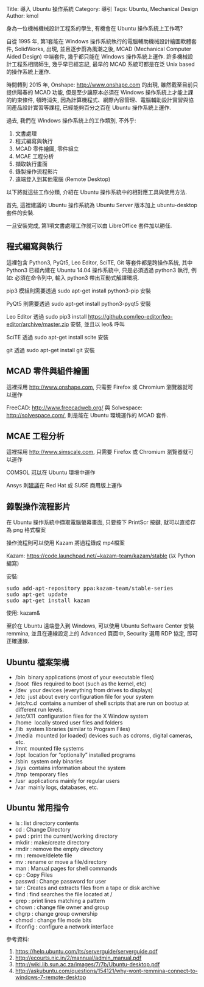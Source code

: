 Title: 導入 Ubuntu 操作系統
Category: 導引
Tags: Ubuntu, Mechanical Design
Author: kmol

身為一位機械機械設計工程系的學生, 有機會在 Ubuntu 操作系統上工作嗎?

<!-- PELICAN_END_SUMMARY -->

自從 1995 年, 第1套能在 Windows 操作系統執行的電腦輔助機械設計繪圖軟體套件, SolidWorks, 出現, 並且逐步蔚為風潮之後,  MCAD (Mechanical Computer Aided Design) 中端套件, 幾乎都只能在 Windows 操作系統上運作. 許多機械設計工程系相關師生, 幾乎早已經忘記, 最早的 MCAD 系統可都是在泛 Unix based 的操作系統上運作.

時間轉到 2015 年, Onshape: <http://www.onshape.com> 的出現, 雖然截至目前只提供陽春的 MCAD 功能, 但是至少讓原本必須在 Windows 操作系統上才能上課的約束條件, 頓時消失, 因為計算機程式、網際內容管理、電腦輔助設計實習與協同產品設計實習等課程, 已經能夠百分之百在 Ubuntu 操作系統上運作.

過去, 我們在 Windows 操作系統上的工作類別, 不外乎:

1. 文書處理
2. 程式編寫與執行
3. MCAD 零件繪圖, 零件組立
4. MCAE 工程分析
5. 擷取執行畫面
6. 錄製操作流程影片
7. 遠端登入到其他電腦 (Remote Desktop)

以下將就這些工作分類, 介紹在 Ubuntu 操作系統中的相對應工具與使用方法.

首先, 這裡建議的 Ubuntu 操作系統為 Ubuntu Server 版本加上 ubuntu-desktop 套件的安裝.

一旦安裝完成, 第1項文書處理工作就可以由 LibreOffice 套件加以勝任.

## 程式編寫與執行

這裡包含 Python3, PyQt5, Leo Editor, SciTE, Git 等套件都是跨操作系統, 其中 Python3  已經內建在 Ubuntu 14.04 操作系統中, 只是必須透過 python3 執行, 例如: 必須在命令列中, 輸入 python3 帶出互動式解譯環境.

pip3 模組則需要透過 sudo apt-get install python3-pip 安裝

PyQt5 則需要透過 sudo apt-get install python3-pyqt5 安裝

Leo Editor 透過 sudo pip3 install https://github.com/leo-editor/leo-editor/archive/master.zip 安裝, 並且以 leo& 呼叫

SciTE 透過 sudo apt-get install scite 安裝

git 透過 sudo apt-get install git 安裝

## MCAD 零件與組件繪圖

這裡採用 <http://www.onshape.com>, 只需要 Firefox 或 Chromium 瀏覽器就可以運作

FreeCAD: <http://www.freecadweb.org/> 與 Solvespace: <http://solvespace.com/>, 則是能在 Ubuntu 環境運作的 MCAD 套件.

## MCAE 工程分析

這裡採用 <http://www.simscale.com>, 只需要 Firefox 或 Chromium 瀏覽器就可以運作

COMSOL <a href="https://www.comsol.com/system-requirements">可以</a>在 Ubuntu 環境中運作

Ansys 則<a href="http://www.ansys.com/-/media/Ansys/corporate/files/pdf/solutions/it-professionals/platform-support/platformsupportansys162stategyandplans.pdf?la=en">建議</a>在 Red Hat 或 SUSE 商用版上運作

## 錄製操作流程影片

在 Ubuntu 操作系統中擷取電腦螢幕畫面, 只要按下 PrintScr 按鍵, 就可以直接存為 png 格式檔案

操作流程則可以使用 Kazam 將過程錄成 mp4檔案

Kazam: <https://code.launchpad.net/~kazam-team/kazam/stable> (以 Python 編寫)

安裝:

<pre class="brush: python">
sudo add-apt-repository ppa:kazam-team/stable-series
sudo apt-get update
sudo apt-get install kazam
</pre>

使用: kazam&

至於在 Ubuntu 遠端登入到 Windows, 可以使用 Ubuntu Software Center 安裝 remmina, 並且在連線設定上的 Advanced 頁面中, Security 選用 RDP 協定, 即可正確連線.

## Ubuntu 檔案架構

* /bin ­­ binary applications (most of your executable files) 
* /boot ­­ files required to boot (such as the kernel, etc) 
* /dev ­­ your devices (everything from drives to displays) 
* /etc ­­ just about every configuration file for your system 
* /etc/rc.d ­­ contains a number of shell scripts that are run on bootup at different run levels. 
* /etc/X11 ­­ configuration files for the X Window system 
* /home ­­ locally stored user files and folders 
* /lib ­­ system libraries (similar to Program Files) 
* /media ­­ mounted (or loaded) devices such as cdroms, digital cameras, etc. 
* /mnt ­­ mounted file systems 
* /opt ­­ location for “optionally” installed programs 
* /sbin ­­ system ­only binaries
* /sys ­­ contains information about the system 
* /tmp ­­ temporary files 
* /usr ­­ applications mainly for regular users 
* /var ­­ mainly logs, databases, etc. 

## Ubuntu 常用指令

* ls : list directory contents
* cd : Change Directory
* pwd : print the current/working directory
* mkdir : make/create directory
* rmdir : remove the empty directory
* rm : remove/delete file
* mv : rename or move a file/directory
* man : Manual pages for shell commands
* cp : Copy Files
* passwd : Change password for user
* tar : Creates and extracts files from a tape or disk archive
* find :  find searches the file located at /
* grep :  print lines matching a pattern
* chown :  change file owner and group
* chgrp :  change group ownership
* chmod :  change file mode bits
* ifconfig :  configure a network interface

參考資料:

1. <https://help.ubuntu.com/lts/serverguide/serverguide.pdf>
2. <http://ecourts.nic.in/2/mannual/admin_manual.pdf>
3. <http://wiki.lib.sun.ac.za/images/7/7b/Ubuntu-desktop.pdf>
4. <http://askubuntu.com/questions/154121/why-wont-remmina-connect-to-windows-7-remote-desktop>





